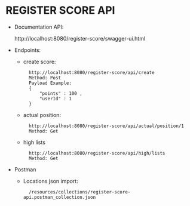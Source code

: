 # REGISTER SCORE API

- Documentation API:

    http://localhost:8080/register-score/swagger-ui.html
    
- Endpoints:

    - create score: 
    
            http://localhost:8080/register-score/api/create    
            Method: Post
            Payload Example: 
            { 
            	"points" : 100 , 
            	"userId" : 1
            }
            
    - actual position:
        
            http://localhost:8080/register-score/api/actual/position/1
            Method: Get
    
    - high lists
            
            http://localhost:8080/register-score/api/high/lists
            Method: Get
                            
- Postman
    
    - Locations json import: 
    
            /resources/collections/register-score-api.postman_collection.json                                    